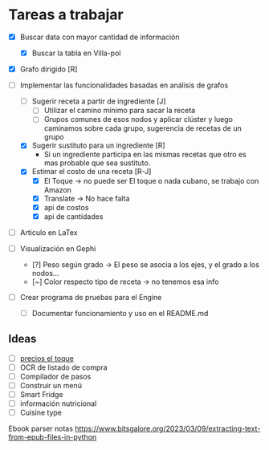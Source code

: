 # Tareas a trabajar 

- [x] Buscar data con mayor cantidad de información 

  - [x] Buscar la tabla en Villa-pol

- [x] Grafo dirigido [R]

- [ ] Implementar las funcionalidades basadas en análisis de grafos 

  - [ ] Sugerir receta a partir de ingrediente [J]
    - [ ] Utilizar el camino mínimo para sacar la receta 
    - [ ] Grupos comunes de esos nodos y aplicar clúster y luego caminamos sobre cada grupo, sugerencia de recetas de un grupo 
  - [x] Sugerir sustituto para un ingrediente [R]
    - Si un ingrediente participa en las mismas recetas que otro es mas probable que sea sustituto.
  - [x] Estimar el costo de una receta [R-J]
    - [x] El Toque -> no puede ser El toque o nada cubano, se trabajo con Amazon 
    - [x] Translate -> No hace falta 
    - [x] api de costos
    - [x] api de cantidades

- [ ] Articulo en LaTex

- [ ] Visualización en Gephi 

  - [?] Peso según grado -> El peso se asocia a los ejes, y el grado a los nodos...
  - [~] Color respecto tipo de receta -> no tenemos esa info

- [ ] Crear programa de pruebas para el Engine
  - [ ] Documentar funcionamiento y uso en el README.md

## Ideas 

- [ ] [precios el toque](https://precio-alimentos.eltoque.com/)
- [ ] OCR de listado de compra 
- [ ] Compilador de pasos 
- [ ] Construir un menú 
- [ ] Smart Fridge
- [ ] información nutricional
- [ ] Cuisine type

Ebook parser notas
https://www.bitsgalore.org/2023/03/09/extracting-text-from-epub-files-in-python
